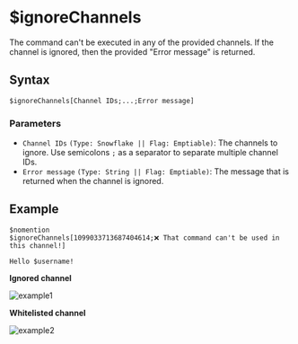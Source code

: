 # $ignoreChannels
The command can't be executed in any of the provided channels. If the channel is ignored, then the provided "Error message" is returned.

## Syntax
```
$ignoreChannels[Channel IDs;...;Error message]
```

### Parameters
- `Channel IDs` `(Type: Snowflake || Flag: Emptiable)`:  The channels to ignore. Use semicolons `;` as a separator to separate multiple channel IDs.
- `Error message` `(Type: String || Flag: Emptiable)`:  The message that is returned when the channel is ignored.

## Example
```
$nomention
$ignoreChannels[1099033713687404614;❌ That command can't be used in this channel!]

Hello $username!
```

**Ignored channel**

![example1](https://user-images.githubusercontent.com/111157596/233706189-0d168572-a0e8-4c3d-803e-abf31826bb43.png)

**Whitelisted channel**

![example2](https://user-images.githubusercontent.com/111157596/233706206-0926d4bc-f0de-47b4-acb0-e7802772575b.png)
